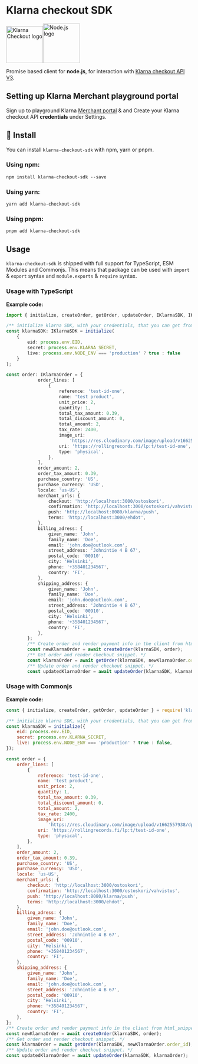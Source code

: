 # Klarna checkout SDK

<img src="https://res.cloudinary.com/halkoliiteri/image/upload/v1663523265/rollingrecords/klarna_logo_wonnpy.png" alt="Klarna Checkout logo" with="100px" height="100px" /><img src="https://res.cloudinary.com/halkoliiteri/image/upload/v1663523265/rollingrecords/node-js-new_izpsyb.png" alt="Node.js logo" width="100px" height="107px" />

Promise based client for **node.js**, for interaction with
[Klarna checkout API V3](https://docs.klarna.com/klarna-checkout/api/#tag/order).

## Setting up Klarna Merchant playground portal

Sign up to playground Klarna
[Merchant portal](https://auth.playground.eu.portal.klarna.com/auth/realms/merchants/protocol/openid-connect/auth?client_id=merchant-portal&redirect_uri=https%3A%2F%2Fportal.playground.klarna.com%2Forders&state=8a193f2a-d3fb-471b-ae40-88b215da2ebe&response_mode=fragment&response_type=code&scope=openid&nonce=d91dd7a8-2157-4dd0-87a0-aeb07ed166b0&code_challenge=kWT--nIE4eyY97yqmkLK9bIew-Gm1pMdD94hLRTzqZc&code_challenge_method=S256)
& and Create your Klarna checkout API **credentials** under Settings.

## &#128190; Install

You can install `klarna-checkout-sdk` with npm, yarn or pnpm.

### Using npm:

`npm install klarna-checkout-sdk --save`

### Using yarn:

`yarn add klarna-checkout-sdk`

### Using pnpm:

`pnpm add klarna-checkout-sdk`

## Usage

`klarna-checkout-sdk` is shipped with full support for TypeScript, ESM Modules
and Commonjs. This means that package can be used with `import` &amp; `export`
syntax and `module.exports` &amp; `require` syntax.

### Usage with TypeScript

**Example code:**

```TypeScript
import { initialize, createOrder, getOrder, updateOrder, IKlarnaSDK, IKlarnaOrder } from 'klarna-checkout-sdk';

/** initialize klarna SDK, with your credentials, that you can get from playground merchant portal settings page. */
const klarnaSDK: IKlarnaSDK = initialize(
    {
        eid: process.env.EID,
        secret: process.env.KLARNA_SECRET,
        live: process.env.NODE_ENV === 'production' ? true : false
    }
);

const order: IKlarnaOrder = {
            order_lines: [
                {
                    reference: 'test-id-one',
                    name: 'test product',
                    unit_price: 2,
                    quantity: 1,
                    total_tax_amount: 0.39,
                    total_discount_amount: 0,
                    total_amount: 2,
                    tax_rate: 2400,
                    image_uri:
                        'https://res.cloudinary.com/image/upload/v1662557938/dpcd0a3jqbbozy1ygmxt.jpg',
                    uri: 'https://rollingrecords.fi/lp:t/test-id-one',
                    type: 'physical',
                },
            ],
            order_amount: 2,
            order_tax_amount: 0.39,
            purchase_country: 'US',
            purchase_currency: 'USD',
            locale: 'us-US',
            merchant_urls: {
                checkout: 'http://localhost:3000/ostoskori',
                confirmation: 'http://localhost:3000/ostoskori/vahvistus',
                push: 'http://localhost:8080/klarna/push',
                terms: 'http://localhost:3000/ehdot',
            },
            billing_adress: {
                given_name: 'John',
                family_name: 'Doe',
                email: 'john.doe@outlook.com',
                street_address: 'Johnintie 4 B 67',
                postal_code: '00910',
                city: 'Helsinki',
                phone: '+358401234567',
                country: 'FI',
            },
            shipping_address: {
                given_name: 'John',
                family_name: 'Doe',
                email: 'john.doe@outlook.com',
                street_address: 'Johnintie 4 B 67',
                postal_code: '00910',
                city: 'Helsinki',
                phone: '+358401234567',
                country: 'FI',
            },
        };
        /** Create order and render payment info in the client from html_snippet property. */
        const newKlarnaOrder = await createOrder(klarnaSDK, order);
        /** Get order and render checkout snippet. */
        const klarnaOrder = await getOrder(klarnaSDK, newKlarnaOrder.order_id);
        /** Update order and render checkout snippet. */
        const updatedKlarnaOrder = await updateOrder(klarnaSDK, klarnaOrder);

```

### Usage with Commonjs

**Example code:**

```js
const { initialize, createOrder, getOrder, updateOrder } = require('klarna-checkout-sdk');

/** initialize klarna SDK, with your credentials, that you can get from playground merchant portal settings page. */
const klarnaSDK = initialize({
    eid: process.env.EID,
    secret: process.env.KLARNA_SECRET,
    live: process.env.NODE_ENV === 'production' ? true : false,
});

const order = {
    order_lines: [
        {
            reference: 'test-id-one',
            name: 'test product',
            unit_price: 2,
            quantity: 1,
            total_tax_amount: 0.39,
            total_discount_amount: 0,
            total_amount: 2,
            tax_rate: 2400,
            image_uri:
                'https://res.cloudinary.com/image/upload/v1662557938/dpcd0a3jqbbozy1ygmxt.jpg',
            uri: 'https://rollingrecords.fi/lp:t/test-id-one',
            type: 'physical',
        },
    ],
    order_amount: 2,
    order_tax_amount: 0.39,
    purchase_country: 'US',
    purchase_currency: 'USD',
    locale: 'us-US',
    merchant_urls: {
        checkout: 'http://localhost:3000/ostoskori',
        confirmation: 'http://localhost:3000/ostoskori/vahvistus',
        push: 'http://localhost:8080/klarna/push',
        terms: 'http://localhost:3000/ehdot',
    },
    billing_adress: {
        given_name: 'John',
        family_name: 'Doe',
        email: 'john.doe@outlook.com',
        street_address: 'Johnintie 4 B 67',
        postal_code: '00910',
        city: 'Helsinki',
        phone: '+358401234567',
        country: 'FI',
    },
    shipping_address: {
        given_name: 'John',
        family_name: 'Doe',
        email: 'john.doe@outlook.com',
        street_address: 'Johnintie 4 B 67',
        postal_code: '00910',
        city: 'Helsinki',
        phone: '+358401234567',
        country: 'FI',
    },
};
/** Create order and render payment info in the client from html_snippet property. */
const newKlarnaOrder = await createOrder(klarnaSDK, order);
/** Get order and render checkout snippet. */
const klarnaOrder = await getOrder(klarnaSDK, newKlarnaOrder.order_id);
/** Update order and render checkout snippet. */
const updatedKlarnaOrder = await updateOrder(klarnaSDK, klarnaOrder);
```
